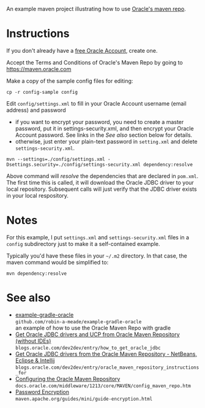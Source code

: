 An example maven project illustrating how to use [Oracle's maven repo](https://maven.oracle.com).

# Instructions 

If you don't already have a [free Oracle
Account](http://www.oracle.com/us/corporate/contact/help/index.html), create
one.

Accept the Terms and Conditions of Oracle's Maven Repo by going to
https://maven.oracle.com

Make a copy of the sample config files for editing:

```
cp -r config-sample config
```
   
Edit `config/settings.xml` to fill in your Oracle Account username (email
address) and password
- if you want to encrypt your password, you need to create a master password,
  put it in settings-security.xml, and then encrypt your Oracle Account
  password.  See links in the *See also* section below for details.
- otherwise, just enter your plain-text password in `setting.xml` and delete
  `settings-security.xml`.

```
mvn --settings=./config/settings.xml -Dsettings.security=./config/settings-security.xml dependency:resolve
```

Above command will *resolve* the dependencies that are declared in `pom.xml`.
The first time this is called, it will download the Oracle JDBC driver to your local repository.
Subsequent calls will just verify that the JDBC driver exists in your local respository.


# Notes

For this example, I put `settings.xml` and `settings-security.xml` files in a `config` subdirectory just to make it a self-contained example.

Typically you'd have these files in your `~/.m2` directory. In that case, the maven command would be simplified to:

```
mvn dependency:resolve
```

# See also

- [example-gradle-oracle](https://github.com/robin-a-meade/example-gradle-oracle)  
  `github.com/robin-a-meade/example-gradle-oracle`  
  an example of how to use the Oracle Maven Repo with gradle
- [Get Oracle JDBC drivers and UCP from Oracle Maven Repository (without IDEs)](https://blogs.oracle.com/dev2dev/entry/how_to_get_oracle_jdbc)  
  `blogs.oracle.com/dev2dev/entry/how_to_get_oracle_jdbc`
- [Get Oracle JDBC drivers from the Oracle Maven Repository - NetBeans, Eclipse & Intellij](https://maven.apache.org/guides/mini/guide-encryption.html)  
  `blogs.oracle.com/dev2dev/entry/oracle_maven_repository_instructions_for`
- [Configuring the Oracle Maven Repository](http://docs.oracle.com/middleware/1213/core/MAVEN/config_maven_repo.htm#MAVEN9010)  
  `docs.oracle.com/middleware/1213/core/MAVEN/config_maven_repo.htm`
- [Password Encryption](https://maven.apache.org/guides/mini/guide-encryption.html)  
  `maven.apache.org/guides/mini/guide-encryption.html`

<!---
- []()
  **
-->


